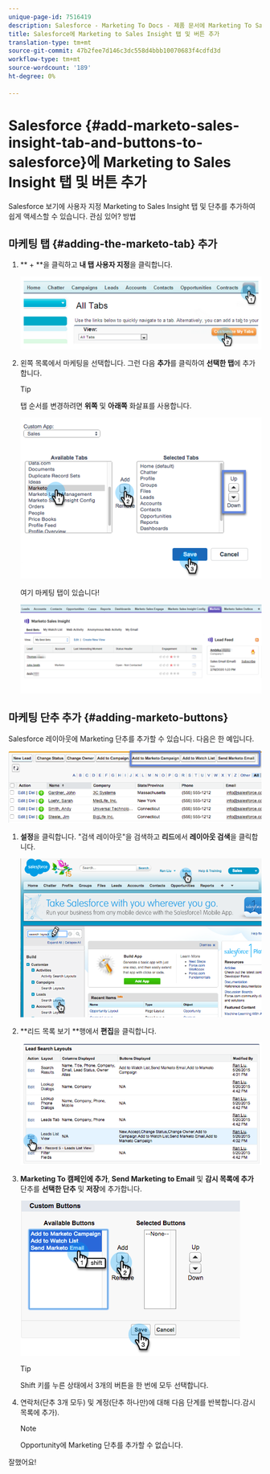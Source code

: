 ```yaml
---
unique-page-id: 7516419
description: Salesforce - Marketing To Docs - 제품 문서에 Marketing To Sales Insight 탭 및 버튼 추가
title: Salesforce에 Marketing to Sales Insight 탭 및 버튼 추가
translation-type: tm+mt
source-git-commit: 47b2fee7d146c3dc558d4bbb10070683f4cdfd3d
workflow-type: tm+mt
source-wordcount: '189'
ht-degree: 0%

---
```



# Salesforce {#add-marketo-sales-insight-tab-and-buttons-to-salesforce}에 Marketing to Sales Insight 탭 및 버튼 추가

Salesforce 보기에 사용자 지정 Marketing to Sales Insight 탭 및 단추를 추가하여 쉽게 액세스할 수 있습니다. 관심 있어? 방법

## 마케팅 탭 {#adding-the-marketo-tab} 추가

1. ** + **을 클릭하고 **내 탭 사용자 지정**&#x200B;을 클릭합니다.

   ![](assets/image2014-9-24-17-3a38-3a25.png)

1. 왼쪽 목록에서 마케팅을 선택합니다. 그런 다음 **추가**&#x200B;를 클릭하여 **선택한 탭**&#x200B;에 추가합니다.

   >[!TIP]
   >
   >탭 순서를 변경하려면 **위쪽** 및 **아래쪽** 화살표를 사용합니다.

   ![](assets/image2015-5-27-13-3a42-3a59.png)

   여기 마케팅 탭이 있습니다!

   ![](assets/three-1.png)

## 마케팅 단추 추가 {#adding-marketo-buttons}

Salesforce 레이아웃에 Marketing 단추를 추가할 수 있습니다. 다음은 한 예입니다.

![](assets/image2015-5-26-17-3a7-3a18.png)

1. **설정**&#x200B;을 클릭합니다. &quot;검색 레이아웃&quot;을 검색하고 **리드**&#x200B;에서 **레이아웃 검색**&#x200B;을 클릭합니다.

   ![](assets/image2015-5-26-14-3a59-3a53.png)

1. **리드 목록 보기 **행에서 **편집**&#x200B;을 클릭합니다.

   ![](assets/image2015-5-26-16-3a7-3a24.png)

1. **Marketing To 캠페인에 추가**, **Send Marketing to Email** 및 **감시 목록에 추가** 단추를 **선택한 단추** 및 **저장**&#x200B;에 추가합니다.

   ![](assets/image2015-5-26-16-3a59-3a34.png)

   >[!TIP]
   >
   >Shift 키를 누른 상태에서 3개의 버튼을 한 번에 모두 선택합니다.

1. 연락처(단추 3개 모두) 및 계정(단추 하나만)에 대해 다음 단계를 반복합니다.감시 목록에 추가).

   >[!NOTE]
   >
   >Opportunity에 Marketing 단추를 추가할 수 없습니다.

잘했어요!
